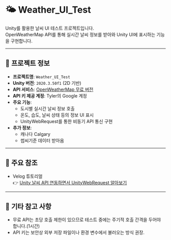 # 🌤️ Weather_UI_Test

Unity를 활용한 날씨 UI 테스트 프로젝트입니다.  
OpenWeatherMap API를 통해 실시간 날씨 정보를 받아와 Unity UI에 표시하는 기능을 구현합니다.

---

## 🧩 프로젝트 정보

- **프로젝트명**: `Weather_UI_Test`
- **Unity 버전**: `2020.3.50f1` (2D 기반)
- **API 서비스**: [OpenWeatherMap 무료 버전](https://openweathermap.org/current)
- **API 키 제공 계정**: Tyler의 Google 계정
- **주요 기능**:
  - 도시별 실시간 날씨 정보 호출
  - 온도, 습도, 날씨 상태 등의 정보 UI 표시
  - UnityWebRequest를 통한 비동기 API 통신 구현
- **추가 정보**:
  - 캐나다 Calgary
  - 썹씨기준 데이터 받아옴

---

## 🔗 주요 참조

- Velog 튜토리얼  
  👉 [Unity 날씨 API 연동하면서 UnityWebRequest 알아보기](https://velog.io/@szun8/Unity%EB%82%A0%EC%94%A8-API-%EC%97%B0%EB%8F%99%ED%95%98%EB%A9%B4%EC%84%9C-UnityWebRequest-%EC%95%8C%EC%95%84%EB%B3%B4%EA%B8%B0)

---


## 📝 기타 참고 사항

- 무료 API는 초당 호출 제한이 있으므로 테스트 중에는 주기적 호출 간격을 두어야 합니다.(1시간)
- API 키는 보안상 외부 저장 파일이나 환경 변수에서 불러오는 방식 권장.
